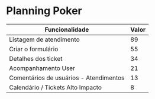 # Planning Poker

Funcionalidade | Valor
--------- | ------
Listagem de atendimento | 89
Criar o formulário | 55
Detalhes dos ticket | 34
Acompanhamento User | 21
Comentários de usuários - Atendimentos | 13
Calendário / Tickets Alto Impacto | 8